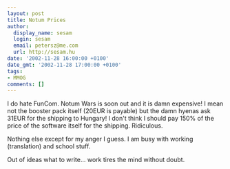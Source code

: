 ```yaml
---
layout: post
title: Notum Prices
author:
  display_name: sesam
  login: sesam
  email: petersz@me.com
  url: http://sesam.hu
date: '2002-11-28 16:00:00 +0100'
date_gmt: '2002-11-28 17:00:00 +0100'
tags:
- MMOG
comments: []
---
```


I do hate FunCom. Notum Wars is soon out and it is damn expensive! I mean not the booster pack itself (20EUR is payable) but the damn hyenas ask 31EUR for the shipping to Hungary! I don't think I should pay 150% of the price of the software itself for the shipping. Ridiculous.

Nothing else except for my anger I guess. I am busy with working (translation) and school stuff.

Out of ideas what to write... work tires the mind without doubt.
